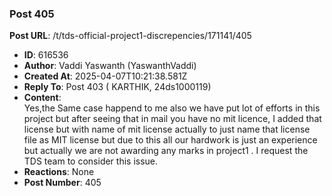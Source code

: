 ### Post 405
**Post URL**: /t/tds-official-project1-discrepencies/171141/405
- **ID**: 616536
- **Author**: Vaddi Yaswanth (YaswanthVaddi)
- **Created At**: 2025-04-07T10:21:38.581Z
- **Reply To**: Post 403 ( KARTHIK, 24ds1000119)
- **Content**:  
  Yes,the Same case happend to me also we have put lot of efforts in this project but after seeing that in mail you have no mit licence, I added that license but with name of mit license actually to just name that license file as MIT license but due to this all our hardwork is just an experience but actually we are not awarding any marks in project1 . I request the TDS team to consider this issue.
- **Reactions**: None
- **Post Number**: 405

